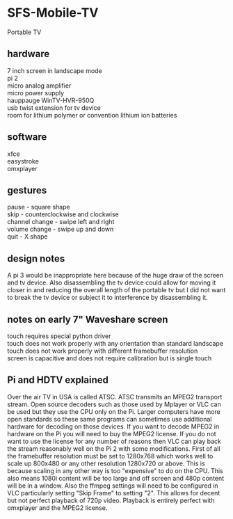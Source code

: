 # SFS-Mobile-TV

Portable TV

hardware
-----
7 inch screen in landscape mode  
pi 2  
micro analog amplifier  
micro power supply  
hauppauge WinTV-HVR-950Q  
usb twist extension for tv device  
room for lithium polymer or convention lithium ion batteries

software
-----
xfce  
easystroke  
omxplayer

gestures
-----
pause - square shape  
skip - counterclockwise and clockwise  
channel change - swipe left and right  
volume change - swipe up and down  
quit - X shape  

design notes
-----
A pi 3 would be inappropriate here because of the huge draw of the screen and tv device.
Also disassembling the tv device could allow for moving it closer in and reducing the overall length of the portable tv but I did not want to break the tv device or subject it to interference by disassembling it.

notes on early 7" Waveshare screen
-----
touch requires special python driver  
touch does not work properly with any orientation than standard landscape  
touch does not work properly with different framebuffer resolution  
screen is capacitive and does not require calibration but is single touch

Pi and HDTV explained
-----
Over the air TV in USA is called ATSC.  ATSC transmits an MPEG2 transport stream.  Open source decoders such as those used by Mplayer or VLC can be used but they use the CPU only on the Pi.  Larger computers have more open standards so these same programs can sometimes use additional hardware for decoding on those devices.  If you want to decode MPEG2 in hardware on the Pi you will need to buy the MPEG2 license.  If you do not want to use the license for any number of reasons then VLC can play back the stream reasonably well on the Pi 2 with some modifications.  First of all the framebuffer resolution must be set to 1280x768 which works well to scale up 800x480 or any other resolution 1280x720 or above.  This is because scaling in any other way is too "expensive" to do on the CPU.  This also means 1080i content will be too large and off screen and 480p content will be in a window.  Also the ffmpeg settings will need to be configured in VLC particularly setting "Skip Frame" to setting "2".  This allows for decent but not perfect playback of 720p video.  Playback is entirely perfect with omxplayer and the MPEG2 license.

